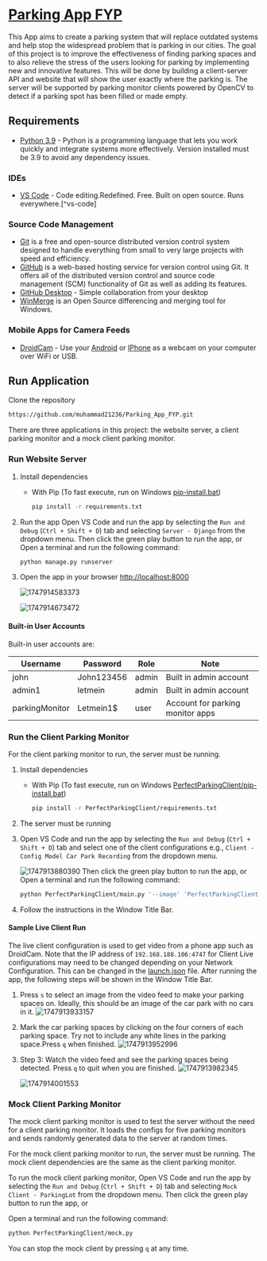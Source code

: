 # [Parking App FYP ](https://github.com/rhysquilter/perfect-parking-fyp/)

This App aims to create a parking system that will replace outdated systems and help stop the widespread problem that is parking in our cities. The goal of this project is to improve the effectiveness of finding parking spaces and to also relieve the stress of the users looking for parking by implementing new and innovative features. This will be done by building a client-server API and website that will show the user exactly where the parking is. The server will be supported by parking monitor clients powered by OpenCV to detect if a parking spot has been filled or made empty.

## Requirements

- [Python 3.9](https://www.python.org/downloads/) - Python is a programming language that lets you work quickly and integrate systems more effectively. Version installed must be 3.9 to avoid any dependency issues.

### IDEs

- [VS Code](https://code.visualstudio.com/) - Code editing.Redefined. Free. Built on open source. Runs everywhere.[^vs-code]

### Source Code Management

- [Git](https://git-scm.com/) is a free and open-source distributed version control system designed to handle everything from small to very large projects with speed and efficiency.
- [GitHub](https://www.github.com) is a web-based hosting service for version control using Git. It offers all of the distributed version control and source code management (SCM) functionality of Git as well as adding its features.
- [GitHub Desktop](https://desktop.github.com/) - Simple collaboration from your desktop
- [WinMerge](https://winmerge.org/) is an Open Source differencing and merging tool for Windows.

### Mobile Apps for Camera Feeds

- [DroidCam](https://www.dev47apps.com/) - Use your [Android](https://play.google.com/store/apps/details?id=com.dev47apps.droidcam) or [IPhone](https://apps.apple.com/ie/app/droidcam-webcam-obs-camera/id1510258102) as a webcam on your computer over WiFi or USB.

## Run Application

Clone the repository

```bash
https://github.com/muhammad21236/Parking_App_FYP.git
```

There are three applications in this project: the website server, a client parking monitor and a mock client parking monitor.

### Run Website Server

1. Install dependencies

   - With Pip (To fast execute, run on Windows [pip-install.bat](./pip-install.bat))

     ```bash
     pip install -r requirements.txt
     ```
2. Run the app
   Open VS Code and run the app by selecting the `Run and Debug` (`Ctrl + Shift + D`) tab and selecting `Server - Django` from the dropdown menu. Then click the green play button to run the app, or
   Open a terminal and run the following command:

   ```bash
   python manage.py runserver
   ```
3. Open the app in your browser
   [http://localhost:8000
   ](http://localhost:8000)

   ![1747914583373](image/README/1747914583373.png)

   ![1747914673472](image/README/1747914673472.png)

#### Built-in User Accounts

Built-in user accounts are:

| Username       | Password   | Role  | Note                             |
| -------------- | ---------- | ----- | -------------------------------- |
| john           | John123456 | admin | Built in admin account           |
| admin1         | letmein    | admin | Built in admin account           |
| parkingMonitor | Letmein1$  | user  | Account for parking monitor apps |

### Run the Client Parking Monitor

For the client parking monitor to run, the server must be running.

1. Install dependencies

   - With Pip (To fast execute, run on Windows [PerfectParkingClient/pip-install.bat](./PerfectParkingClient/pip-install.bat))

     ```bash
     pip install -r PerfectParkingClient/requirements.txt
     ```
2. The server must be running
3. Open VS Code and run the app by selecting the `Run and Debug` (`Ctrl + Shift + D`) tab and select one of the client configurations e.g.,  `Client - Config Model Car Park Recording` from the dropdown menu.

   ![1747913880390](image/README/1747913880390.png)
   Then click the green play button to run the app, or
   Open a terminal and run the following command:

   ```bash
   python PerfectParkingClient/main.py '--image' 'PerfectParkingClient/images/live-sample-3.png' '--data' 'PerfectParkingClient/data/coordinates-live-sample.yml' '--video' 'PerfectParkingClient/videos/live-sample-3.mp4' '--start-frame' '400'
   ```
4. Follow the instructions in the Window Title Bar.

#### Sample Live Client Run

The live client configuration is used to get video from a phone app such as DroidCam. Note that the IP address of `192.168.188.106:4747` for Client Live configurations may need to be changed depending on your Network Configuration. This can be changed in the [launch.json](.vscode/launch.json) file. After running the app, the following steps will be shown in the Window Title Bar.

1. Press `s` to select an image from the video feed to make your parking spaces on. Ideally, this should be an image of the car park with no cars in it.
   ![1747913933157](image/README/1747913933157.png)
2. Mark the car parking spaces by clicking on the four corners of each parking space. Try not to include any white lines in the parking space.Press `q` when finished.
   ![1747913952996](image/README/1747913952996.png)
3. Step 3: Watch the video feed and see the parking spaces being detected. Press `q` to quit when you are finished.
   ![1747913982345](image/README/1747913982345.png)

   ![1747914001553](image/README/1747914001553.png)

### Mock Client Parking Monitor

The mock client parking monitor is used to test the server without the need for a client parking monitor.  It loads the configs for five parking monitors and sends randomly generated data to the server at random times.

For the mock client parking monitor to run, the server must be running. The mock client dependencies are the same as the client parking monitor.

To run the mock client parking monitor, Open VS Code and run the app by selecting the `Run and Debug` (`Ctrl + Shift + D`) tab and selecting `Mock Client - ParkingLot` from the dropdown menu. Then click the green play button to run the app, or

Open a terminal and run the following command:

```bash
python PerfectParkingClient/mock.py
```

You can stop the mock client by pressing `q` at any time.
